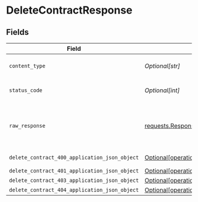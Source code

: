 # DeleteContractResponse


## Fields

| Field                                                                                                                    | Type                                                                                                                     | Required                                                                                                                 | Description                                                                                                              |
| ------------------------------------------------------------------------------------------------------------------------ | ------------------------------------------------------------------------------------------------------------------------ | ------------------------------------------------------------------------------------------------------------------------ | ------------------------------------------------------------------------------------------------------------------------ |
| `content_type`                                                                                                           | *Optional[str]*                                                                                                          | :heavy_check_mark:                                                                                                       | HTTP response content type for this operation                                                                            |
| `status_code`                                                                                                            | *Optional[int]*                                                                                                          | :heavy_check_mark:                                                                                                       | HTTP response status code for this operation                                                                             |
| `raw_response`                                                                                                           | [requests.Response](https://requests.readthedocs.io/en/latest/api/#requests.Response)                                    | :heavy_minus_sign:                                                                                                       | Raw HTTP response; suitable for custom response parsing                                                                  |
| `delete_contract_400_application_json_object`                                                                            | [Optional[operations.DeleteContract400ApplicationJSON]](undefined/models/operations/deletecontract400applicationjson.md) | :heavy_minus_sign:                                                                                                       | Precondition failed                                                                                                      |
| `delete_contract_401_application_json_object`                                                                            | [Optional[operations.DeleteContract401ApplicationJSON]](undefined/models/operations/deletecontract401applicationjson.md) | :heavy_minus_sign:                                                                                                       | Unauthenticated                                                                                                          |
| `delete_contract_403_application_json_object`                                                                            | [Optional[operations.DeleteContract403ApplicationJSON]](undefined/models/operations/deletecontract403applicationjson.md) | :heavy_minus_sign:                                                                                                       | Forbidden                                                                                                                |
| `delete_contract_404_application_json_object`                                                                            | [Optional[operations.DeleteContract404ApplicationJSON]](undefined/models/operations/deletecontract404applicationjson.md) | :heavy_minus_sign:                                                                                                       | Not Found                                                                                                                |